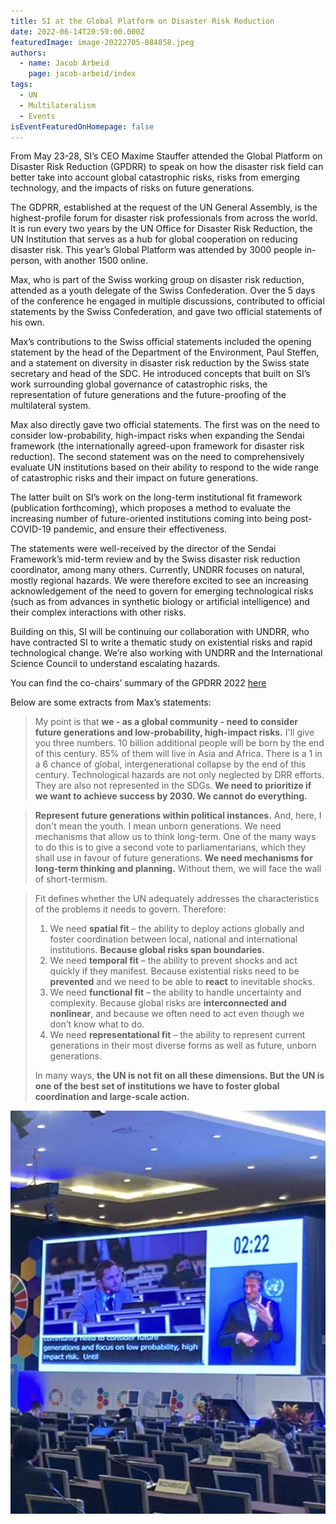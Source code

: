 ```yaml
---
title: SI at the Global Platform on Disaster Risk Reduction
date: 2022-06-14T20:59:00.000Z
featuredImage: image-20222705-084858.jpeg
authors:
  - name: Jacob Arbeid
    page: jacob-arbeid/index
tags:
  - UN
  - Multilateralism
  - Events
isEventFeaturedOnHomepage: false
---
```

From May 23-28, SI’s CEO Maxime Stauffer attended the Global Platform on Disaster Risk Reduction (GPDRR) to speak on how the disaster risk field can better take into account global catastrophic risks, risks from emerging technology, and the impacts of risks on future generations.

The GDPRR, established at the request of the UN General Assembly, is the highest-profile forum for disaster risk professionals from across the world. It is run every two years by the UN Office for Disaster Risk Reduction, the UN Institution that serves as a hub for global cooperation on reducing disaster risk. This year’s Global Platform was attended by 3000 people in-person, with another 1500 online.

Max, who is part of the Swiss working group on disaster risk reduction, attended as a youth delegate of the Swiss Confederation. Over the 5 days of the conference he engaged in multiple discussions, contributed to official statements by the Swiss Confederation, and gave two official statements of his own. 

Max’s contributions to the Swiss official statements included the opening statement by the head of the Department of the Environment, Paul Steffen, and a statement on diversity in disaster risk reduction by the Swiss state secretary and head of the SDC. He introduced concepts that built on SI’s work surrounding global governance of catastrophic risks, the representation of future generations and the future-proofing of the multilateral system.

Max also directly gave two official statements. The first was on the need to consider low-probability, high-impact risks when expanding the Sendai framework (the internationally agreed-upon framework for disaster risk reduction). The second statement was on the need to comprehensively evaluate UN institutions based on their ability to respond to the wide range of catastrophic risks and their impact on future generations. 

The latter built on SI’s work on the long-term institutional fit framework (publication forthcoming), which proposes a method to evaluate the increasing number of future-oriented institutions coming into being post-COVID-19 pandemic, and ensure their effectiveness.

The statements were well-received by the director of the Sendai Framework’s mid-term review and by the Swiss disaster risk reduction coordinator, among many others. Currently, UNDRR focuses on natural, mostly regional hazards. We were therefore excited to see an increasing acknowledgement of the need to govern for emerging technological risks (such as from advances in synthetic biology or artificial intelligence) and their complex interactions with other risks. 

Building on this, SI will be continuing our collaboration with UNDRR, who have contracted SI to write a thematic study on existential risks and rapid technological change. We’re also working with UNDRR and the International Science Council to understand escalating hazards.

You can find the co-chairs’ summary of the GPDRR 2022 [here](https://www.undrr.org/publication/co-chairs-summary-bali-agenda-resilience-risk-resilience-towards-sustainable?Platform=&utm_term=0_0611eaa78d-baaa496bc3-466482765)

Below are some extracts from Max’s statements:

> My point is that **we - as a global community - need to consider future generations and low-probability, high-impact risks.** I'll give you three numbers. 10 billion additional people will be born by the end of this century. 85% of them will live in Asia and Africa. There is a 1 in a 6 chance of global, intergenerational collapse by the end of this century. Technological hazards are not only neglected by DRR efforts. They are also not represented in the SDGs. **We need to prioritize if we want to achieve success by 2030. We cannot do everything.**



> **Represent future generations within political instances.** And, here, I don't mean the youth. I mean unborn generations. We need mechanisms that allow us to think long-term. One of the many ways to do this is to give a second vote to parliamentarians, which they shall use in favour of future generations. **We need mechanisms for long-term thinking and planning.** Without them, we will face the wall of short-termism.



> Fit defines whether the UN adequately addresses the characteristics of the problems it needs to govern. Therefore:
>
> 1. We need **spatial fit** – the ability to deploy actions globally and foster coordination between local, national and international institutions. **Because global risks span boundaries.**
> 2. We need **temporal fit** – the ability to prevent shocks and act quickly if they manifest. Because existential risks need to be **prevented** and we need to be able to **react** to inevitable shocks.
> 3. We need **functional fit** – the ability to handle uncertainty and complexity. Because global risks are **interconnected and nonlinear**, and because we often need to act even though we don’t know what to do.
> 4. We need **representational fit** – the ability to represent current generations in their most diverse forms as well as future, unborn generations.
>
> In many ways, **the UN is not fit on all these dimensions. But the UN is one of the best set of institutions we have to foster global coordination and large-scale action.**

![](screenshot_20220527-142717.png)
